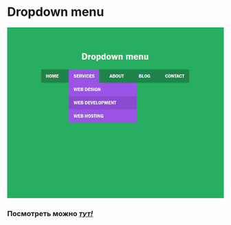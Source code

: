 # Dropdown menu

![](./images/readme-banner.png)

### Посмотреть можно [*тут!*](https://artem-kukin.github.io/)

